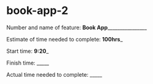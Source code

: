 # book-app-2


Number and name of feature: ________Book App________________________

Estimate of time needed to complete: __100hrs___

Start time: __9:20___

Finish time: _____

Actual time needed to complete: _____